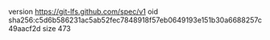 version https://git-lfs.github.com/spec/v1
oid sha256:c5d6b586231ac5ab52fec7848918f57eb0649193e151b30a6688257c49aacf2d
size 473
